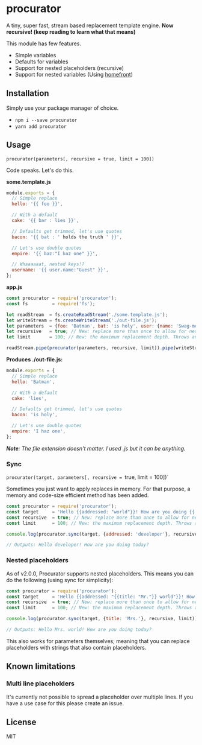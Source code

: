 # procurator

A tiny, super fast, stream based replacement template engine. **Now recursive! (keep reading to learn what that means)**

This module has few features.

* Simple variables
* Defaults for variables
* Support for nested placeholders (recursive)
* Support for nested variables (Using [homefront](https://github.com/SpoonX/homefront))

## Installation

Simply use your package manager of choice.

* `npm i --save procurator`
* `yarn add procurator`

## Usage

`procurator(parameters[, recursive = true, limit = 100])`

Code speaks. Let's do this.

**some.template.js**

```js
module.exports = {
  // Simple replace
  hello: '{{ foo }}',

  // With a default
  cake: '{{ bar : lies }}',

  // Defaults get trimmed, let's use quotes
  bacon: '{{ bat : ' holds the truth ' }}',

  // Let's use double quotes
  empire: '{{ baz:"I haz one" }}',

  // Whaaaaaat, nested keys!?
  username: '{{ user.name:"Guest" }}',
};
```

**app.js**

```js
const procurator = require('procurator');
const fs         = require('fs');

let readStream  = fs.createReadStream('./some.template.js');
let writeStream = fs.createWriteStream('./out-file.js');
let parameters  = {foo: 'Batman', bat: 'is holy', user: {name: 'Swag-meister'}};
let recursive   = true; // New: replace more than once to allow for nested variables
let limit       = 100; // New: the maximum replacement depth. Throws an Error when reached.

readStream.pipe(procurator(parameters, recursive, limit)).pipe(writeStream);
```

**Produces ./out-file.js:**

```js
module.exports = {
  // Simple replace
  hello: 'Batman',

  // With a default
  cake: 'lies',

  // Defaults get trimmed, let's use quotes
  bacon: 'is holy',

  // Let's use double quotes
  empire: 'I haz one',
};
```

_**Note**: The file extension doesn't matter. I used .js but it can be anything._

### Sync

`procurator(target, parameters[, recursive = `true, limit = 100])`

Sometimes you just want to apply replaces in memory.
For that purpose, a memory and code-size efficient method has been added.

```js
const procurator = require('procurator');
const target     = 'Hello {{addressed: "world"}}! How are you doing {{ when: "today"}}?';
const recursive  = true; // New: replace more than once to allow for nested variables
const limit      = 100; // New: the maximum replacement depth. Throws an Error when reached.

console.log(procurator.sync(target, {addressed: 'developer'}, recursive, limit));

// Outputs: Hello developer! How are you doing today?
```

### Nested placeholders

As of v2.0.0, Procurator supports nested placeholders.
This means you can do the following (using sync for simplicity):

```js
const procurator = require('procurator');
const target     = 'Hello {{addressed: "{{title: "Mr."}} world"}}! How are you doing {{ when: "today" }}?';
const recursive  = true; // New: replace more than once to allow for nested variables
const limit      = 100; // New: the maximum replacement depth. Throws an Error when reached.

console.log(procurator.sync(target, {title: 'Mrs.'}, recursive, limit));

// Outputs: Hello Mrs. world! How are you doing today?
```

This also works for parameters themselves; 
meaning that you can replace placeholders with strings that also contain placeholders.

## Known limitations

### Multi line placeholders

It's currently not possible to spread a placeholder over multiple lines.
If you have a use case for this please create an issue.

## License

MIT
